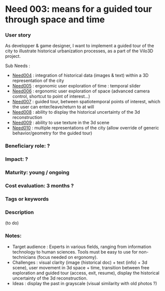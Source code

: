 # Need 003: means for a guided tour through space and time

### User story
As developper & game designer, I want to implement a guided tour of the city to illustrate historical urbanization processes, as a part of the Vilo3D project. 

Sub Needs :

* [Need004](Need004.md) : integration of historical data (images & text) within a 3D representation of the city
* [Need005](Need005.md) : ergonomic user exploration of time : temporal slider 
* [Need006](Need006.md) : ergonomic user exploration of space (advanced camera control, shortcut to point of interest...)
* [Need007](Need007.md) : guided tour, between spatiotemporal points of interest, which the user can enter/leave/return to at will
* [Need008](Need008.md) : ability to display the historical uncertainty of the 3d reconstruction
* [Need009](Need009.md) : ability to use texture in the 3d scene
* [Need010](Need010.md) : multiple representations of the city (allow override of generic behavior/geometry for the guided tour)


### Beneficiary role: ?

### Impact: ?

### Maturity: young / ongoing

### Cost evaluation: 3 months ?

### Tags or keywords

### Description

(to do)

### Notes:

* Target audience : Experts in various fields, ranging from information technology to human sciences. Tools must be easy to use for non-technicians (focus needed on ergonomy).
* Challenges : visual clarity (image (historical doc) + text (info) + 3d scene), user movement in 3d space + time, transition between free exploration and guided tour (access, exit, resume), display the historical uncertainty of the 3d reconstruction.
* Ideas : display the past in grayscale (visual similarity with old photos ?)
